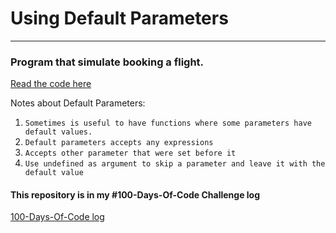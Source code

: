 # Using Default Parameters
-------
### Program that simulate booking a flight.

[Read the code here](./default_parameters.js)

Notes about Default Parameters:

1. `Sometimes is useful to have functions where some parameters have default values.`
2. `Default parameters accepts any expressions`
3. `Accepts other parameter that were set before it`
4. `Use undefined as argument to skip a parameter and leave it with the default value`

#### This repository is in my #100-Days-Of-Code Challenge log
[100-Days-Of-Code log](https://github.com/Holiv/100DaysOfCode/blob/main/log.md)